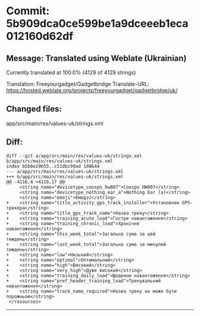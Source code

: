 # Commit: 5b909dca0ce599be1a9dceeeb1eca012160d62df
## Message: Translated using Weblate (Ukrainian)

Currently translated at 100.0% (4129 of 4129 strings)

Translation: Freeyourgadget/Gadgetbridge
Translate-URL: https://hosted.weblate.org/projects/freeyourgadget/gadgetbridge/uk/
## Changed files:
app/src/main/res/values-uk/strings.xml

## Diff:
```
diff --git a/app/src/main/res/values-uk/strings.xml b/app/src/main/res/values-uk/strings.xml
index b5b8e29655..c51dbc99ad 100644
--- a/app/src/main/res/values-uk/strings.xml
+++ b/app/src/main/res/values-uk/strings.xml
@@ -4116,4 +4116,17 @@
     <string name="devicetype_coospo_hw807">Coospo HW807</string>
     <string name="devicetype_nothing_ear_a">Nothing Ear (a)</string>
     <string name="emoji">Емодзі</string>
+    <string name="title_activity_gps_track_installer">Установник GPS-трекера</string>
+    <string name="title_gpx_track_name">Назва треку</string>
+    <string name="training_acute_load">Гостре навантаження</string>
+    <string name="training_chronic_load">Хронічне навантаження</string>
+    <string name="this_week_total">Загальна сума за цей тиждень</string>
+    <string name="last_week_total">Загальна сума за минулий тиждень</string>
+    <string name="low">Низький</string>
+    <string name="optimal">Оптимальний</string>
+    <string name="high">Високий</string>
+    <string name="very_high">Дуже високий</string>
+    <string name="training_daily_load">Щоденне навантаження</string>
+    <string name="pref_header_training_load">Тренувальний навантаження</string>
+    <string name="track_name_required">Назва треку не може бути порожньою</string>
 </resources>
```
-----------------------------------
